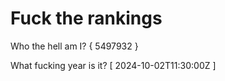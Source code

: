 # Fuck the rankings

Who the hell am I?
{ 5497932 }

What fucking year is it?
[ 2024-10-02T11:30:00Z ]
